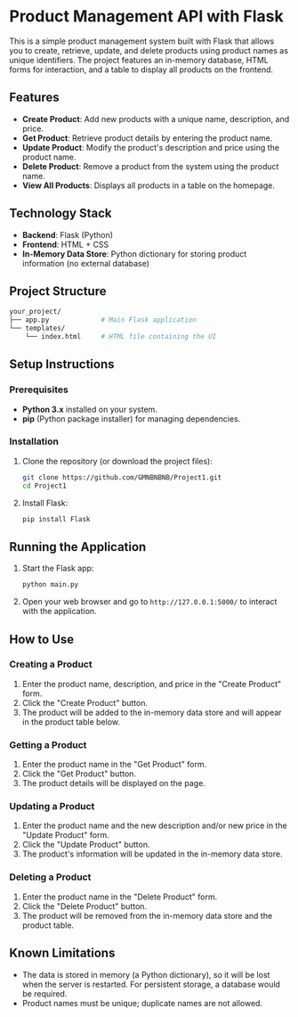 # Product Management API with Flask

This is a simple product management system built with Flask that allows you to create, retrieve, update, and delete products using product names as unique identifiers. The project features an in-memory database, HTML forms for interaction, and a table to display all products on the frontend.

## Features

- **Create Product**: Add new products with a unique name, description, and price.
- **Get Product**: Retrieve product details by entering the product name.
- **Update Product**: Modify the product's description and price using the product name.
- **Delete Product**: Remove a product from the system using the product name.
- **View All Products**: Displays all products in a table on the homepage.

## Technology Stack

- **Backend**: Flask (Python)
- **Frontend**: HTML + CSS
- **In-Memory Data Store**: Python dictionary for storing product information (no external database)

## Project Structure

```bash
your_project/
├── app.py             # Main Flask application
└── templates/
    └── index.html     # HTML file containing the UI
```

## Setup Instructions

### Prerequisites
- **Python 3.x** installed on your system.
- **pip** (Python package installer) for managing dependencies.

### Installation

1. Clone the repository (or download the project files):

    ```bash
    git clone https://github.com/GMNBNBNB/Project1.git
    cd Project1
    ```

2. Install Flask:

    ```bash
    pip install Flask
    ```

## Running the Application

1. Start the Flask app:

    ```bash
    python main.py
    ```

2. Open your web browser and go to `http://127.0.0.1:5000/` to interact with the application.

## How to Use

### Creating a Product
1. Enter the product name, description, and price in the "Create Product" form.
2. Click the "Create Product" button.
3. The product will be added to the in-memory data store and will appear in the product table below.

### Getting a Product
1. Enter the product name in the "Get Product" form.
2. Click the "Get Product" button.
3. The product details will be displayed on the page.

### Updating a Product
1. Enter the product name and the new description and/or new price in the "Update Product" form.
2. Click the "Update Product" button.
3. The product's information will be updated in the in-memory data store.

### Deleting a Product
1. Enter the product name in the "Delete Product" form.
2. Click the "Delete Product" button.
3. The product will be removed from the in-memory data store and the product table.

## Known Limitations
- The data is stored in memory (a Python dictionary), so it will be lost when the server is restarted. For persistent storage, a database would be required.
- Product names must be unique; duplicate names are not allowed.
